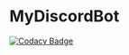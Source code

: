 # MyDiscordBot
[![Codacy Badge](https://api.codacy.com/project/badge/Grade/de1b4e0f5a2943ccada12da492fe86a5)](https://app.codacy.com/app/Harkame/MyDiscordBot?utm_source=github.com&utm_medium=referral&utm_content=Harkame/MyDiscordBot&utm_campaign=Badge_Grade_Dashboard)